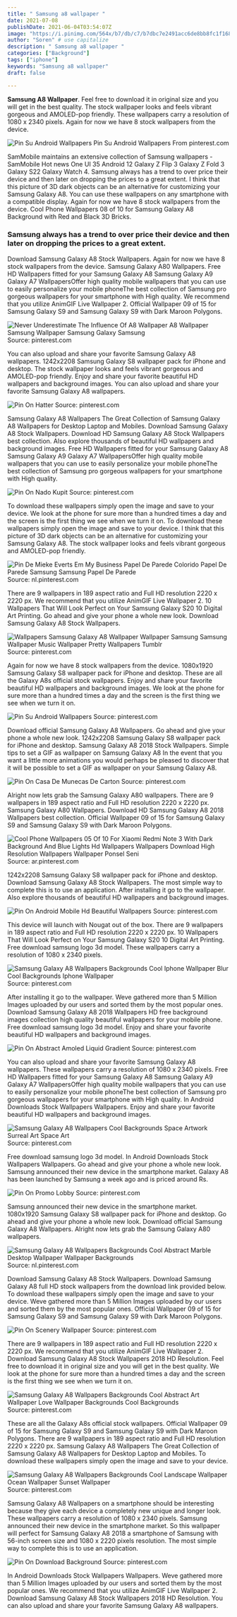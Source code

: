 ```yaml
---
title: " Samsung a8 wallpaper "
date: 2021-07-08
publishDate: 2021-06-04T03:54:07Z
image: "https://i.pinimg.com/564x/b7/db/c7/b7dbc7e2491acc6de8bb8fc1f16810d9.jpg"
author: "Soren" # use capitalize
description: " Samsung a8 wallpaper "
categories: ["Background"]
tags: ["iphone"]
keywords: "Samsung a8 wallpaper"
draft: false

---
```



**Samsung A8 Wallpaper**. Feel free to download it in original size and you will get in the best quality. The stock wallpaper looks and feels vibrant gorgeous and AMOLED-pop friendly. These wallpapers carry a resolution of 1080 x 2340 pixels. Again for now we have 8 stock wallpapers from the device.

![Pin Su Android Wallpapers](https://i.pinimg.com/originals/8f/01/be/8f01be597a30fbce6e96c77fb4173b7e.png "Pin Su Android Wallpapers")
Pin Su Android Wallpapers From pinterest.com


SamMobile maintains an extensive collection of Samsung wallpapers - SamMobile Hot news One UI 35 Android 12 Galaxy Z Flip 3 Galaxy Z Fold 3 Galaxy S22 Galaxy Watch 4. Samsung always has a trend to over price their device and then later on dropping the prices to a great extent. I think that this picture of 3D dark objects can be an alternative for customizing your Samsung Galaxy A8. You can use these wallpapers on any smartphone with a compatible display. Again for now we have 8 stock wallpapers from the device. Cool Phone Wallpapers 08 of 10 for Samsung Galaxy A8 Background with Red and Black 3D Bricks.

### Samsung always has a trend to over price their device and then later on dropping the prices to a great extent.

Download Samsung Galaxy A8 Stock Wallpapers. Again for now we have 8 stock wallpapers from the device. Samsung Galaxy A80 Wallpapers. Free HD Wallpapers fitted for your Samsung Galaxy A8 Samsung Galaxy A9 Galaxy A7 WallpapersOffer high quality mobile wallpapers that you can use to easily personalize your mobile phoneThe best collection of Samsung pro gorgeous wallpapers for your smartphone with High quality. We recommend that you utilize AnimGIF Live Wallpaper 2. Official Wallpaper 09 of 15 for Samsung Galaxy S9 and Samsung Galaxy S9 with Dark Maroon Polygons.


![Never Underestimate The Influence Of A8 Wallpaper A8 Wallpaper Samsung Wallpaper Samsung Galaxy Samsung](https://i.pinimg.com/originals/38/8f/3f/388f3f819c78ee42847d01b7e5b07cc0.jpg "Never Underestimate The Influence Of A8 Wallpaper A8 Wallpaper Samsung Wallpaper Samsung Galaxy Samsung")
Source: pinterest.com

You can also upload and share your favorite Samsung Galaxy A8 wallpapers. 1242x2208 Samsung Galaxy S8 wallpaper pack for iPhone and desktop. The stock wallpaper looks and feels vibrant gorgeous and AMOLED-pop friendly. Enjoy and share your favorite beautiful HD wallpapers and background images. You can also upload and share your favorite Samsung Galaxy A8 wallpapers.

![Pin On Hatter](https://i.pinimg.com/474x/0c/82/cc/0c82cc91e89dd8d4bdf70e9dd1989e01.jpg "Pin On Hatter")
Source: pinterest.com

Samsung Galaxy A8 Wallpapers The Great Collection of Samsung Galaxy A8 Wallpapers for Desktop Laptop and Mobiles. Download Samsung Galaxy A8 Stock Wallpapers. Download HD Samsung Galaxy A8 Stock Wallpapers best collection. Also explore thousands of beautiful HD wallpapers and background images. Free HD Wallpapers fitted for your Samsung Galaxy A8 Samsung Galaxy A9 Galaxy A7 WallpapersOffer high quality mobile wallpapers that you can use to easily personalize your mobile phoneThe best collection of Samsung pro gorgeous wallpapers for your smartphone with High quality.

![Pin On Nado Kupit](https://i.pinimg.com/originals/28/25/70/282570e2c8ea85de164f7a92fa847bb2.jpg "Pin On Nado Kupit")
Source: pinterest.com

To download these wallpapers simply open the image and save to your device. We look at the phone for sure more than a hundred times a day and the screen is the first thing we see when we turn it on. To download these wallpapers simply open the image and save to your device. I think that this picture of 3D dark objects can be an alternative for customizing your Samsung Galaxy A8. The stock wallpaper looks and feels vibrant gorgeous and AMOLED-pop friendly.

![Pin De Mieke Everts Em My Business Papel De Parede Colorido Papel De Parede Samsung Samsung Papel De Parede](https://i.pinimg.com/564x/95/9e/b8/959eb8f90d2d639fce3f755d1f7ed6bc.jpg "Pin De Mieke Everts Em My Business Papel De Parede Colorido Papel De Parede Samsung Samsung Papel De Parede")
Source: nl.pinterest.com

There are 9 wallpapers in 189 aspect ratio and Full HD resolution 2220 x 2220 px. We recommend that you utilize AnimGIF Live Wallpaper 2. 10 Wallpapers That Will Look Perfect on Your Samsung Galaxy S20 10 Digital Art Printing. Go ahead and give your phone a whole new look. Download Samsung Galaxy A8 Stock Wallpapers.

![Wallpapers Samsung Galaxy A8 Wallpaper Wallpaper Samsung Samsung Wallpaper Music Wallpaper Pretty Wallpapers Tumblr](https://i.pinimg.com/736x/f0/be/b4/f0beb48309ea82929b83226796da3f00.jpg "Wallpapers Samsung Galaxy A8 Wallpaper Wallpaper Samsung Samsung Wallpaper Music Wallpaper Pretty Wallpapers Tumblr")
Source: pinterest.com

Again for now we have 8 stock wallpapers from the device. 1080x1920 Samsung Galaxy S8 wallpaper pack for iPhone and desktop. These are all the Galaxy A8s official stock wallpapers. Enjoy and share your favorite beautiful HD wallpapers and background images. We look at the phone for sure more than a hundred times a day and the screen is the first thing we see when we turn it on.

![Pin Su Android Wallpapers](https://i.pinimg.com/originals/8f/01/be/8f01be597a30fbce6e96c77fb4173b7e.png "Pin Su Android Wallpapers")
Source: pinterest.com

Download official Samsung Galaxy A8 Wallpapers. Go ahead and give your phone a whole new look. 1242x2208 Samsung Galaxy S8 wallpaper pack for iPhone and desktop. Samsung Galaxy A8 2018 Stock Wallpapers. Simple tips to set a GIF as wallpaper on Samsung Galaxy A8 In the event that you want a little more animations you would perhaps be pleased to discover that it will be possible to set a GIF as wallpaper on your Samsung Galaxy A8.

![Pin On Casa De Munecas De Carton](https://i.pinimg.com/474x/92/b1/b6/92b1b6ed672ef20607a9bedfee1f6040.jpg "Pin On Casa De Munecas De Carton")
Source: pinterest.com

Alright now lets grab the Samsung Galaxy A80 wallpapers. There are 9 wallpapers in 189 aspect ratio and Full HD resolution 2220 x 2220 px. Samsung Galaxy A80 Wallpapers. Download HD Samsung Galaxy A8 2018 Wallpapers best collection. Official Wallpaper 09 of 15 for Samsung Galaxy S9 and Samsung Galaxy S9 with Dark Maroon Polygons.

![Cool Phone Wallpapers 05 Of 10 For Xiaomi Redmi Note 3 With Dark Background And Blue Lights Hd Wallpapers Wallpapers Download High Resolution Wallpapers Wallpaper Ponsel Seni](https://i.pinimg.com/originals/f8/2d/c9/f82dc98ad18a6004cd0c26d9f8d08e5a.jpg "Cool Phone Wallpapers 05 Of 10 For Xiaomi Redmi Note 3 With Dark Background And Blue Lights Hd Wallpapers Wallpapers Download High Resolution Wallpapers Wallpaper Ponsel Seni")
Source: ar.pinterest.com

1242x2208 Samsung Galaxy S8 wallpaper pack for iPhone and desktop. Download Samsung Galaxy A8 Stock Wallpapers. The most simple way to complete this is to use an application. After installing it go to the wallpaper. Also explore thousands of beautiful HD wallpapers and background images.

![Pin On Android Mobile Hd Beautiful Wallpapers](https://i.pinimg.com/originals/2f/c7/1f/2fc71fd8d51da3760ea45ec2a93f6b6e.jpg "Pin On Android Mobile Hd Beautiful Wallpapers")
Source: pinterest.com

This device will launch with Nougat out of the box. There are 9 wallpapers in 189 aspect ratio and Full HD resolution 2220 x 2220 px. 10 Wallpapers That Will Look Perfect on Your Samsung Galaxy S20 10 Digital Art Printing. Free download samsung logo 3d model. These wallpapers carry a resolution of 1080 x 2340 pixels.

![Samsung Galaxy A8 Wallpapers Backgrounds Cool Iphone Wallpaper Blur Cool Backgrounds Iphone Wallpaper](https://i.pinimg.com/736x/36/bd/75/36bd75aae456ecdb26677307580e4ec6.jpg "Samsung Galaxy A8 Wallpapers Backgrounds Cool Iphone Wallpaper Blur Cool Backgrounds Iphone Wallpaper")
Source: pinterest.com

After installing it go to the wallpaper. Weve gathered more than 5 Million Images uploaded by our users and sorted them by the most popular ones. Download Samsung Galaxy A8 2018 Wallpapers HD free background images collection high quality beautiful wallpapers for your mobile phone. Free download samsung logo 3d model. Enjoy and share your favorite beautiful HD wallpapers and background images.

![Pin On Abstract Amoled Liquid Gradient](https://i.pinimg.com/originals/50/be/21/50be21bf943e2cc9a1312d77987f16a5.jpg "Pin On Abstract Amoled Liquid Gradient")
Source: pinterest.com

You can also upload and share your favorite Samsung Galaxy A8 wallpapers. These wallpapers carry a resolution of 1080 x 2340 pixels. Free HD Wallpapers fitted for your Samsung Galaxy A8 Samsung Galaxy A9 Galaxy A7 WallpapersOffer high quality mobile wallpapers that you can use to easily personalize your mobile phoneThe best collection of Samsung pro gorgeous wallpapers for your smartphone with High quality. In Android Downloads Stock Wallpapers Wallpapers. Enjoy and share your favorite beautiful HD wallpapers and background images.

![Samsung Galaxy A8 Wallpapers Cool Backgrounds Space Artwork Surreal Art Space Art](https://i.pinimg.com/736x/fc/18/b0/fc18b02af7ab36a0d9adb71c3c436d3b.jpg "Samsung Galaxy A8 Wallpapers Cool Backgrounds Space Artwork Surreal Art Space Art")
Source: pinterest.com

Free download samsung logo 3d model. In Android Downloads Stock Wallpapers Wallpapers. Go ahead and give your phone a whole new look. Samsung announced their new device in the smartphone market. Galaxy A8 has been launched by Samsung a week ago and is priced around Rs.

![Pin On Promo Lobby](https://i.pinimg.com/originals/e6/9a/c3/e69ac31fc6a18b8214a29da2a04678f2.png "Pin On Promo Lobby")
Source: pinterest.com

Samsung announced their new device in the smartphone market. 1080x1920 Samsung Galaxy S8 wallpaper pack for iPhone and desktop. Go ahead and give your phone a whole new look. Download official Samsung Galaxy A8 Wallpapers. Alright now lets grab the Samsung Galaxy A80 wallpapers.

![Samsung Galaxy A8 Wallpapers Backgrounds Cool Abstract Marble Desktop Wallpaper Wallpaper Backgrounds](https://i.pinimg.com/originals/fb/4e/f3/fb4ef30db4c4c8a948a7b5aa73b716c4.jpg "Samsung Galaxy A8 Wallpapers Backgrounds Cool Abstract Marble Desktop Wallpaper Wallpaper Backgrounds")
Source: nl.pinterest.com

Download Samsung Galaxy A8 Stock Wallpapers. Download Samsung Galaxy A8 full HD stock wallpapers from the download link provided below. To download these wallpapers simply open the image and save to your device. Weve gathered more than 5 Million Images uploaded by our users and sorted them by the most popular ones. Official Wallpaper 09 of 15 for Samsung Galaxy S9 and Samsung Galaxy S9 with Dark Maroon Polygons.

![Pin On Scenery Wallpaper](https://i.pinimg.com/originals/03/aa/6e/03aa6e76a636ecdf11b11050fd431bf7.jpg "Pin On Scenery Wallpaper")
Source: pinterest.com

There are 9 wallpapers in 189 aspect ratio and Full HD resolution 2220 x 2220 px. We recommend that you utilize AnimGIF Live Wallpaper 2. Download Samsung Galaxy A8 Stock Wallpapers 2018 HD Resolution. Feel free to download it in original size and you will get in the best quality. We look at the phone for sure more than a hundred times a day and the screen is the first thing we see when we turn it on.

![Samsung Galaxy A8 Wallpapers Backgrounds Cool Abstract Art Wallpaper Love Wallpaper Backgrounds Cool Backgrounds](https://i.pinimg.com/564x/f5/3c/2f/f53c2ff918a6ab70fbfb7277a1f7387a.jpg "Samsung Galaxy A8 Wallpapers Backgrounds Cool Abstract Art Wallpaper Love Wallpaper Backgrounds Cool Backgrounds")
Source: pinterest.com

These are all the Galaxy A8s official stock wallpapers. Official Wallpaper 09 of 15 for Samsung Galaxy S9 and Samsung Galaxy S9 with Dark Maroon Polygons. There are 9 wallpapers in 189 aspect ratio and Full HD resolution 2220 x 2220 px. Samsung Galaxy A8 Wallpapers The Great Collection of Samsung Galaxy A8 Wallpapers for Desktop Laptop and Mobiles. To download these wallpapers simply open the image and save to your device.

![Samsung Galaxy A8 Wallpapers Backgrounds Cool Landscape Wallpaper Ocean Wallpaper Sunset Wallpaper](https://i.pinimg.com/736x/b5/23/86/b52386c0f54049fe46684c78c5f9ecb3.jpg "Samsung Galaxy A8 Wallpapers Backgrounds Cool Landscape Wallpaper Ocean Wallpaper Sunset Wallpaper")
Source: pinterest.com

Samsung Galaxy A8 Wallpapers on a smartphone should be interesting because they give each device a completely new unique and longer look. These wallpapers carry a resolution of 1080 x 2340 pixels. Samsung announced their new device in the smartphone market. So this wallpaper will perfect for Samsung Galaxy A8 2018 a smartphone of Samsung with 56-inch screen size and 1080 x 2220 pixels resolution. The most simple way to complete this is to use an application.

![Pin On Download Background](https://i.pinimg.com/564x/b7/db/c7/b7dbc7e2491acc6de8bb8fc1f16810d9.jpg "Pin On Download Background")
Source: pinterest.com

In Android Downloads Stock Wallpapers Wallpapers. Weve gathered more than 5 Million Images uploaded by our users and sorted them by the most popular ones. We recommend that you utilize AnimGIF Live Wallpaper 2. Download Samsung Galaxy A8 Stock Wallpapers 2018 HD Resolution. You can also upload and share your favorite Samsung Galaxy A8 wallpapers.

